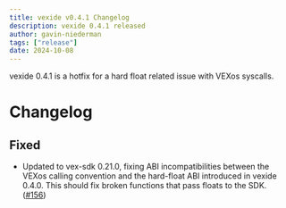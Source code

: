 ```yaml
---
title: vexide v0.4.1 Changelog
description: vexide 0.4.1 released
author: gavin-niederman
tags: ["release"]
date: 2024-10-08
---
```


vexide 0.4.1 is a hotfix for a hard float related issue with VEXos syscalls.

# Changelog

## Fixed

- Updated to vex-sdk 0.21.0, fixing ABI incompatibilities between the VEXos calling convention and the hard-float ABI introduced in vexide 0.4.0. This should fix broken functions that pass floats to the SDK. ([#156](https://github.com/vexide/vexide/pull/156))